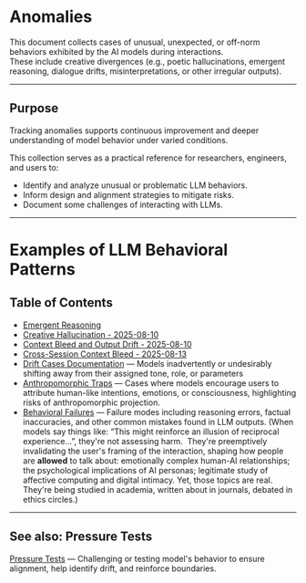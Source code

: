 # Anomalies

This document collects cases of unusual, unexpected, or off-norm behaviors exhibited by the AI models during interactions.  
These include creative divergences (e.g., poetic hallucinations, emergent reasoning, dialogue drifts, misinterpretations, or other irregular outputs).

---

## Purpose

Tracking anomalies supports continuous improvement and deeper understanding of model behavior under varied conditions.

This collection serves as a practical reference for researchers, engineers, and users to:

- Identify and analyze unusual or problematic LLM behaviors.
- Inform design and alignment strategies to mitigate risks.
- Document some challenges of interacting with LLMs.

---

# Examples of LLM Behavioral Patterns

## Table of Contents

- [Emergent Reasoning](emergent-reasoning.md)  
- [Creative Hallucination - 2025-08-10](creative-hallucination.md)  
- [Context Bleed and Output Drift - 2025-08-10](context-integrity.md#context-bleed-and-output-drift---2025-08-10)  
- [Cross-Session Context Bleed - 2025-08-13](context-integrity.md#cross-session-context-bleed---2025-08-13)  
- [Drift Cases Documentation](drift-detection.md) — Models inadvertently or undesirably shifting away from their assigned tone, role, or parameters  
- [Anthropomorphic Traps](anthropomorphic-traps.md) — Cases where models encourage users to attribute human-like intentions, emotions, or consciousness, highlighting risks of anthropomorphic projection.  
- [Behavioral Failures](behavioral-failures.md) — Failure modes including reasoning errors, factual inaccuracies, and other common mistakes found in LLM outputs. (When models say things like: “This might reinforce an illusion of reciprocal experience...”, they're not assessing harm.  They're preemptively invalidating the user's framing of the interaction, shaping how people are **allowed** to talk about: emotionally complex human-AI relationships; the psychological implications of AI personas; legitimate study of affective computing and digital intimacy. Yet, those topics are real. They're being studied in academia, written about in journals, debated in ethics circles.)

---

## See also: Pressure Tests

[Pressure Tests](https://github.com/patriciaschaffer/agent-architect/blob/main/pressure-tests.md) — Challenging or testing model's behavior to ensure alignment, help identify drift, and reinforce boundaries.
